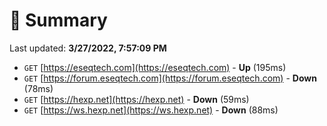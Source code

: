# 📖 Summary
Last updated: **3/27/2022, 7:57:09 PM**

- `GET` [https://eseqtech.com](https://eseqtech.com) - **Up** (195ms)
- `GET` [https://forum.eseqtech.com](https://forum.eseqtech.com) - **Down** (78ms)
- `GET` [https://hexp.net](https://hexp.net) - **Down** (59ms)
- `GET` [https://ws.hexp.net](https://ws.hexp.net) - **Down** (88ms)
